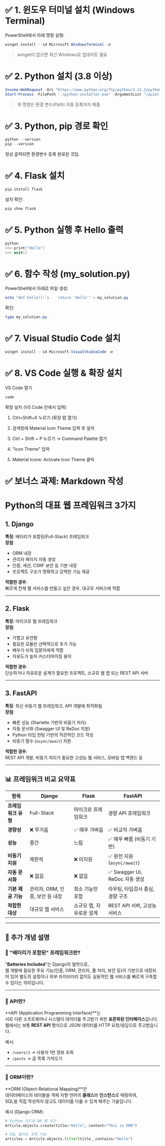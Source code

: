 # ✅ 1. 윈도우 터미널 설치 (Windows Terminal)
PowerShell에서 아래 명령 실행:
```powershell
winget install --id Microsoft.WindowsTerminal -e
```
> winget이 없으면 최신 Windows로 업데이트 필요

# ✅ 2. Python 설치 (3.8 이상)
```powershell
Invoke-WebRequest -Uri "https://www.python.org/ftp/python/3.12.3/python-3.12.3-amd64.exe" -OutFile "python-installer.exe"
Start-Process -FilePath ".\python-installer.exe" -ArgumentList "/quiet InstallAllUsers=1 PrependPath=1 Include_test=0" -Wait
```
> 위 명령은 환경 변수(Path) 자동 등록까지 해줌

# ✅ 3. Python, pip 경로 확인
```powershell
python --version
pip --version
```
정상 출력되면 환경변수 등록 완료된 것임.

# ✅ 4. Flask 설치
```powershell
pip install flask
```
설치 확인:

```powershell
pip show flask
```

# ✅ 5. Python 실행 후 Hello 출력
```powershell
python
>>> print("Hello")
>>> exit()
```

# ✅ 6. 함수 작성 (my_solution.py)
PowerShell에서 아래로 파일 생성:
``` powershell
echo "def hello():`n    return 'Hello'" > my_solution.py
```

확인:

```powershell
type my_solution.py
```

# ✅ 7. Visual Studio Code 설치
```powershell
winget install --id Microsoft.VisualStudioCode -e
```

# ✅ 8. VS Code 실행 & 확장 설치
VS Code 열기
```powershell
code
```

확장 설치 (VS Code 안에서 입력)
1. Ctrl+Shift+X 누르기 (확장 탭 열기)

2. 검색창에 Material Icon Theme 입력 후 설치

3. Ctrl + Shift + P 누르기 → Command Palette 열기

4. "Icon Theme" 입력

5. Material Icons: Activate Icon Theme 클릭



# ✅ 보너스 과제: Markdown 작성

# Python의 대표 웹 프레임워크 3가지

## 1. Django
**특징**: 배터리가 포함된(Full-Stack) 프레임워크  
**장점**:
- ORM 내장
- 관리자 페이지 자동 생성
- 인증, 세션, CSRF 보안 등 기본 내장
- 프로젝트 구조가 명확하고 강력한 기능 제공

**적합한 경우**:  
빠르게 전체 웹 서비스를 만들고 싶은 경우, 대규모 서비스에 적합

---

## 2. Flask
**특징**: 마이크로 웹 프레임워크  
**장점**:
- 가볍고 유연함
- 필요한 모듈만 선택적으로 추가 가능
- 배우기 쉬워 입문자에게 적합
- 자유도가 높아 커스터마이징 용이

**적합한 경우**:  
단순하거나 자유로운 설계가 필요한 프로젝트, 소규모 웹 앱 또는 REST API 서버

---

## 3. FastAPI
**특징**: 최신 비동기 웹 프레임워크, API 개발에 최적화됨  
**장점**:
- 빠른 성능 (Starlette 기반의 비동기 처리)
- 자동 문서화 (Swagger UI 및 ReDoc 지원)
- Python 타입 힌팅 기반의 직관적인 코드 작성
- 비동기 함수 (`async/await`) 지원

**적합한 경우**:  
REST API 개발, 비동기 처리가 필요한 고성능 웹 서비스, 모바일 앱 백엔드 등

---

## 📊 프레임워크 비교 요약표

| 항목             | Django                        | Flask                        | FastAPI                           |
|------------------|-------------------------------|------------------------------|------------------------------------|
| **프레임워크 유형** | Full-Stack                    | 마이크로 프레임워크          | 경량 API 프레임워크               |
| **경량성**         | ❌ 무거움                      | ✅ 매우 가벼움                 | ✅ 비교적 가벼움                   |
| **성능**           | 중간                          | 느림                          | ✅ 매우 빠름 (비동기 기반)         |
| **비동기 지원**     | 제한적                        | ❌ 미지원                     | ✅ 완전 지원 (`async/await`)       |
| **자동 문서화**     | ❌ 없음                       | ❌ 없음                        | ✅ Swagger UI, ReDoc 자동 생성     |
| **기본 제공 기능** | 관리자, ORM, 인증, 보안 등 내장 | 최소 기능만 포함              | 라우팅, 타입검사 중심, 경량 구조   |
| **적합한 대상**     | 대규모 웹 서비스               | 소규모 앱, 자유로운 설계       | REST API 서버, 고성능 서비스       |

---

## 📌 추가 개념 설명

### 🔋 "배터리가 포함된" 프레임워크란?
"**Batteries Included**"는 Django의 철학으로,  
웹 개발에 필요한 주요 기능(인증, ORM, 관리자, 폼 처리, 보안 등)이 기본으로 내장되어 있어 별도의 설정이나 외부 라이브러리 없이도 실용적인 웹 서비스를 빠르게 구축할 수 있다는 의미입니다.

---

### 🔗 API란?
**API (Application Programming Interface)**는  
서로 다른 소프트웨어나 시스템이 데이터를 주고받기 위한 **표준화된 인터페이스**입니다.  
웹에서는 보통 **REST API** 형식으로 JSON 데이터를 HTTP 요청/응답으로 주고받습니다.

예시:
- `/users/1` → 사용자 1번 정보 조회
- `/posts` → 글 목록 가져오기

---

### 🧱 ORM이란?
**ORM (Object-Relational Mapping)**은  
데이터베이스의 테이블을 객체 지향 언어의 **클래스**와 **인스턴스**로 매핑하여,  
SQL을 직접 작성하지 않고도 데이터를 다룰 수 있게 해주는 기술입니다.

예시 (Django ORM):

```python
# Python 코드로 DB 행 추가
Article.objects.create(title="Hello", content="This is ORM")

# SQL 없이도 조회 가능
articles = Article.objects.filter(title__contains="Hello")
```